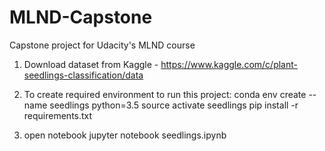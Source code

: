 # MLND-Capstone
Capstone project for Udacity's MLND course

1. Download dataset from Kaggle - 
https://www.kaggle.com/c/plant-seedlings-classification/data

2. To create required environment to run this project:
conda env create --name seedlings python=3.5
source activate seedlings
pip install -r requirements.txt

3. open notebook
jupyter notebook seedlings.ipynb
